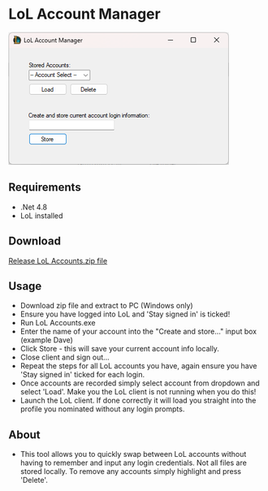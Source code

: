 # LoL Account Manager
![LoL Account Manager](https://github.com/ghostfacesuk/LoL-Account/blob/main/UI.png)

## Requirements
- .Net 4.8 
- LoL installed

## Download
[Release LoL Accounts.zip file](https://github.com/ghostfacesuk/LoL-Account/blob/main/LoL%20Accounts/bin/Release/LoL%20Accounts.zip)

## Usage 
- Download zip file and extract to PC (Windows only)
- Ensure you have logged into LoL and 'Stay signed in' is ticked! 
- Run LoL Accounts.exe
- Enter the name of your account into the "Create and store..." input box (example Dave)
- Click Store - this will save your current account info locally. 
- Close client and sign out...
- Repeat the steps for all LoL accounts you have, again ensure you have 'Stay signed in' ticked for each login. 
- Once accounts are recorded simply select account from dropdown and select 'Load'. Make you the LoL client is not running when you do this! 
- Launch the LoL client. If done correctly it will load you straight into the profile you nominated without any login prompts. 

## About
- This tool allows you to quickly swap between LoL accounts without having to remember and input any login credentials. Not all files are stored locally. To remove any accounts simply highlight and press 'Delete'. 
